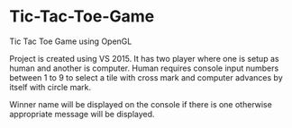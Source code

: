 # Tic-Tac-Toe-Game
Tic Tac Toe Game using OpenGL

Project is created using VS 2015. It has two player where one is setup as human and another is computer. Human requires console input numbers between 1 to 9 to select a tile with cross mark and computer advances by itself with circle mark.

Winner name will be displayed on the console if there is one otherwise appropriate message will be displayed.
